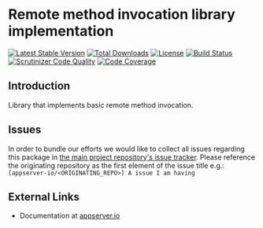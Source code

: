 # Remote method invocation library implementation


[![Latest Stable Version](https://img.shields.io/packagist/v/appserver-io/rmi.svg?style=flat-square)](https://packagist.org/packages/appserver-io/rmi) 
 [![Total Downloads](https://img.shields.io/packagist/dt/appserver-io/rmi.svg?style=flat-square)](https://packagist.org/packages/appserver-io/rmi)
 [![License](https://img.shields.io/packagist/l/appserver-io/rmi.svg?style=flat-square)](https://packagist.org/packages/appserver-io/rmi)
 [![Build Status](https://img.shields.io/travis/appserver-io/rmi/master.svg?style=flat-square)](http://travis-ci.org/appserver-io/rmi)
 [![Scrutinizer Code Quality](https://img.shields.io/scrutinizer/g/appserver-io/rmi/master.svg?style=flat-square)](https://scrutinizer-ci.com/g/appserver-io/rmi/?branch=master)
 [![Code Coverage](https://img.shields.io/scrutinizer/coverage/g/appserver-io/rmi/master.svg?style=flat-square)](https://scrutinizer-ci.com/g/appserver-io/rmi/?branch=master)

## Introduction

Library that implements basic remote method invocation.

## Issues

In order to bundle our efforts we would like to collect all issues regarding this package in [the main project repository's issue tracker](https://github.com/appserver-io/appserver/issues).
Please reference the originating repository as the first element of the issue title e.g.:
`[appserver-io/<ORIGINATING_REPO>] A issue I am having`

## External Links

* Documentation at [appserver.io](http://docs.appserver.io)
